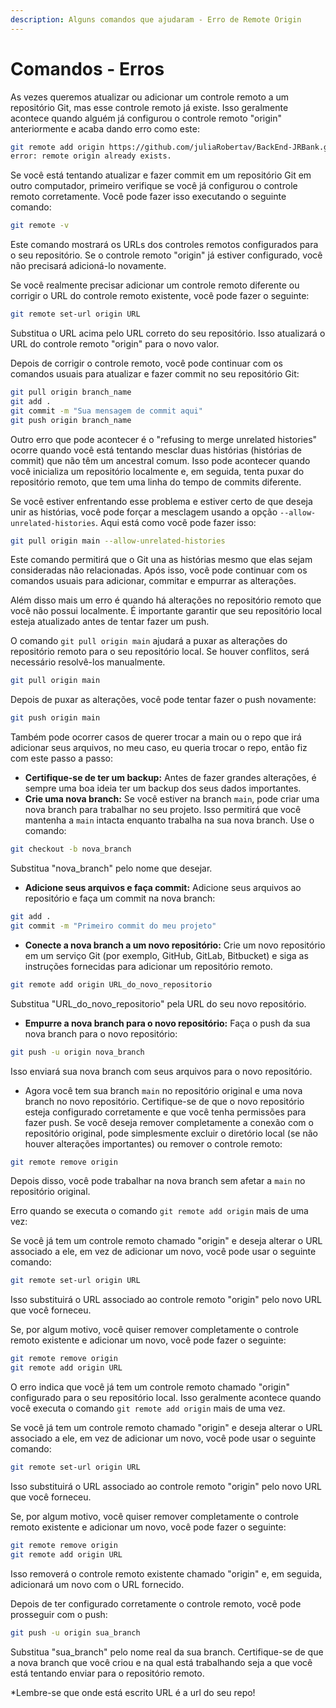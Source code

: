 ```yaml
---
description: Alguns comandos que ajudaram - Erro de Remote Origin
---
```


# Comandos - Erros

As vezes queremos atualizar ou adicionar um controle remoto a um repositório Git, mas esse controle remoto já existe. Isso geralmente acontece quando alguém já configurou o controle remoto "origin" anteriormente e acaba dando erro como este:

```bash
git remote add origin https://github.com/juliaRobertav/BackEnd-JRBank.git
error: remote origin already exists.
```

Se você está tentando atualizar e fazer commit em um repositório Git em outro computador, primeiro verifique se você já configurou o controle remoto corretamente. Você pode fazer isso executando o seguinte comando:

```bash
git remote -v
```

Este comando mostrará os URLs dos controles remotos configurados para o seu repositório. Se o controle remoto "origin" já estiver configurado, você não precisará adicioná-lo novamente.

Se você realmente precisar adicionar um controle remoto diferente ou corrigir o URL do controle remoto existente, você pode fazer o seguinte:

```bash
git remote set-url origin URL
```

Substitua o URL acima pelo URL correto do seu repositório. Isso atualizará o URL do controle remoto "origin" para o novo valor.

Depois de corrigir o controle remoto, você pode continuar com os comandos usuais para atualizar e fazer commit no seu repositório Git:

```bash
git pull origin branch_name
git add .
git commit -m "Sua mensagem de commit aqui"
git push origin branch_name

```



Outro erro que pode acontecer é o "refusing to merge unrelated histories" ocorre quando você está tentando mesclar duas histórias (histórias de commit) que não têm um ancestral comum. Isso pode acontecer quando você inicializa um repositório localmente e, em seguida, tenta puxar do repositório remoto, que tem uma linha do tempo de commits diferente.

Se você estiver enfrentando esse problema e estiver certo de que deseja unir as histórias, você pode forçar a mesclagem usando a opção `--allow-unrelated-histories`. Aqui está como você pode fazer isso:

```bash
git pull origin main --allow-unrelated-histories
```

Este comando permitirá que o Git una as histórias mesmo que elas sejam consideradas não relacionadas. Após isso, você pode continuar com os comandos usuais para adicionar, commitar e empurrar as alterações.



Além disso mais um erro é quando há alterações no repositório remoto que você não possui localmente. É importante garantir que seu repositório local esteja atualizado antes de tentar fazer um push.

O comando `git pull origin main` ajudará a puxar as alterações do repositório remoto para o seu repositório local. Se houver conflitos, será necessário resolvê-los manualmente.

```bash
git pull origin main
```

Depois de puxar as alterações, você pode tentar fazer o push novamente:

```bash
git push origin main
```



Também pode ocorrer casos de querer trocar a main ou o repo que irá adicionar seus arquivos, no meu caso, eu queria trocar o repo, então fiz com este passo a passo:

* **Certifique-se de ter um backup:** Antes de fazer grandes alterações, é sempre uma boa ideia ter um backup dos seus dados importantes.
* **Crie uma nova branch:** Se você estiver na branch `main`, pode criar uma nova branch para trabalhar no seu projeto. Isso permitirá que você mantenha a `main` intacta enquanto trabalha na sua nova branch. Use o comando:

```bash
git checkout -b nova_branch
```

Substitua "nova\_branch" pelo nome que desejar.

* **Adicione seus arquivos e faça commit:** Adicione seus arquivos ao repositório e faça um commit na nova branch:

```bash
git add .
git commit -m "Primeiro commit do meu projeto"
```

* **Conecte a nova branch a um novo repositório:** Crie um novo repositório em um serviço Git (por exemplo, GitHub, GitLab, Bitbucket) e siga as instruções fornecidas para adicionar um repositório remoto.

```bash
git remote add origin URL_do_novo_repositorio
```

Substitua "URL\_do\_novo\_repositorio" pela URL do seu novo repositório.

* **Empurre a nova branch para o novo repositório:** Faça o push da sua nova branch para o novo repositório:

```bash
git push -u origin nova_branch
```

Isso enviará sua nova branch com seus arquivos para o novo repositório.

* Agora você tem sua branch `main` no repositório original e uma nova branch no novo repositório. Certifique-se de que o novo repositório esteja configurado corretamente e que você tenha permissões para fazer push. Se você deseja remover completamente a conexão com o repositório original, pode simplesmente excluir o diretório local (se não houver alterações importantes) ou remover o controle remoto:

```bash
git remote remove origin
```

Depois disso, você pode trabalhar na nova branch sem afetar a `main` no repositório original.



Erro quando se executa o comando `git remote add origin` mais de uma vez:

Se você já tem um controle remoto chamado "origin" e deseja alterar o URL associado a ele, em vez de adicionar um novo, você pode usar o seguinte comando:

```bash
git remote set-url origin URL
```

Isso substituirá o URL associado ao controle remoto "origin" pelo novo URL que você forneceu.

Se, por algum motivo, você quiser remover completamente o controle remoto existente e adicionar um novo, você pode fazer o seguinte:

```bash
git remote remove origin
git remote add origin URL
```

O erro indica que você já tem um controle remoto chamado "origin" configurado para o seu repositório local. Isso geralmente acontece quando você executa o comando `git remote add origin` mais de uma vez.

Se você já tem um controle remoto chamado "origin" e deseja alterar o URL associado a ele, em vez de adicionar um novo, você pode usar o seguinte comando:

```bash
git remote set-url origin URL
```

Isso substituirá o URL associado ao controle remoto "origin" pelo novo URL que você forneceu.

Se, por algum motivo, você quiser remover completamente o controle remoto existente e adicionar um novo, você pode fazer o seguinte:

```bash
git remote remove origin
git remote add origin URL
```

Isso removerá o controle remoto existente chamado "origin" e, em seguida, adicionará um novo com o URL fornecido.

Depois de ter configurado corretamente o controle remoto, você pode prosseguir com o push:

```bash
git push -u origin sua_branch
```

Substitua "sua\_branch" pelo nome real da sua branch. Certifique-se de que a nova branch que você criou e na qual está trabalhando seja a que você está tentando enviar para o repositório remoto.

\*Lembre-se que onde está escrito URL é a url do seu repo!
